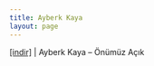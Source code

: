 ```yaml
---
title: Ayberk Kaya
layout: page
---
```


<a href="https://cloud.mail.ru/public/f5ebcdc1185b/Ayberk%20Kaya%20-%20%C3%96n%C3%BCm%C3%BCz%20A%C3%A7%C4%B1k" target="_blank">[indir]</a> | Ayberk Kaya &#8211; Önümüz Açık